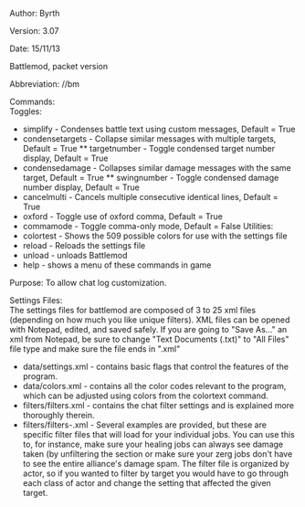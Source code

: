 Author: Byrth

Version: 3.07

Date: 15/11/13

Battlemod, packet version

Abbreviation: //bm

Commands:  
Toggles:  
* simplify - Condenses battle text using custom messages, Default = True
* condensetargets - Collapse similar messages with multiple targets, Default = True
** targetnumber - Toggle condensed target number display, Default = True
* condensedamage - Collapses similar damage messages with the same target, Default = True
** swingnumber - Toggle condensed damage number display, Default = True
* cancelmulti - Cancels multiple consecutive identical lines, Default = True
* oxford - Toggle use of oxford comma, Default = True
* commamode - Toggle comma-only mode, Default = False
Utilities:  
* colortest - Shows the 509 possible colors for use with the settings file
* reload - Reloads the settings file
* unload - unloads Battlemod
* help - shows a menu of these commands in game

Purpose: To allow chat log customization.

Settings Files:  
The settings files for battlemod are composed of 3 to 25 xml files (depending on how much you like unique filters). XML files can be opened with Notepad, edited, and saved safely. If you are going to "Save As..." an xml from Notepad, be sure to change "Text Documents (.txt)" to "All Files" file type and make sure the file ends in ".xml"  

* data/settings.xml         - contains basic flags that control the features of the program.  
* data/colors.xml           - contains all the color codes relevant to the program, which can be adjusted using colors from the colortext command.  
* filters/filters.xml       - contains the chat filter settings and is explained more thoroughly therein.  
* filters/filters-<job>.xml - Several examples are provided, but these are specific filter files that will load for your individual jobs. You can use this to, for instance, make sure your healing jobs can always see damage taken (by unfiltering the <monsters></monsters> section or make sure your zerg jobs don't have to see the entire alliance's damage spam. The filter file is organized by actor, so if you wanted to filter by target you would have to go through each class of actor and change the setting that affected the given target.  